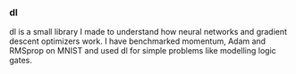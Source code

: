 ### dl 
dl is a small library I made to understand how neural networks and gradient descent optimizers work. I have benchmarked momentum, Adam and RMSprop on MNIST and used dl for simple problems like modelling logic gates. 
